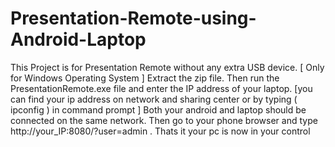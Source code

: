 # Presentation-Remote-using-Android-Laptop
This Project is for Presentation Remote without any extra USB device.
[ Only for Windows Operating System ]
Extract the zip file.
Then run the PresentationRemote.exe file and enter the IP address of your laptop.
[you can find your ip address on network and sharing center or 
by typing ( ipconfig ) in command prompt ]
Both your android and laptop should be connected on the same network. Then go to your phone browser and type  http://your_IP:8080/?user=admin . Thats it your pc is now in your control

